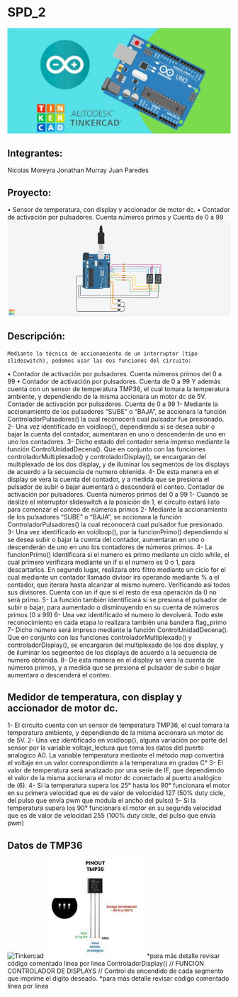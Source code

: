 # SPD_2
![Tinkercad](./img/ArduinoTinkercad.jpg)

## Integrantes:
Nicolas Moreyra
Jonathan Murray
Juan Paredes

## Proyecto:
•	Sensor de temperatura, con display y accionador de motor dc.
•	Contador de activación por pulsadores. Cuenta números primos y Cuenta de 0 a 99
![Tinkercad](./img/ContadorBinario.png)

## Descripción:
	Mediante la técnica de accionamiento de un interruptor (tipo slideswitch), podemos usar las dos funciones del circuito:
•	Contador de activación por pulsadores. Cuenta números primos del 0 a 99 
•	Contador de activación por pulsadores. Cuenta de 0 a 99
Y además cuenta con un sensor de temperatura TMP36, el cual tomara la temperatura ambiente, y dependiendo de la misma accionara un motor dc de 5V.
Contador de activación por pulsadores. Cuenta de 0 a 99
1-	Mediante la accionamiento de los pulsadores “SUBE” o “BAJA”, se accionara la función ControladorPulsadores() la cual reconocerá cual pulsador fue presionado. 
2-	Una vez identificado en voidloop(), dependiendo si se desea subir o bajar la cuenta del contador, aumentaran en uno o descenderán de uno en uno los contadores. 
3-	Dicho estado del contador seria impreso mediante la función ControlUnidadDecena(). Que en conjunto con las funciones controladorMultiplexado() y controladorDisplay(), se encargaran del multiplexado de los dos display, y de iluminar los segmentos de los displays de acuerdo a la secuencia de numero obtenida.
4-	De esta manera en el display se vera la cuenta del contador, y a medida que se presiona el pulsador de subir o bajar aumentará o descenderá el conteo.
Contador de activación por pulsadores. Cuenta números primos del 0 a 99 
1-	Cuando se deslize el interruptor slideswitch a la posición de 1, el circuito estará listo para comenzar el conteo de números primos
2-	Mediante la accionamiento de los pulsadores “SUBE” o “BAJA”, se accionara la función ControladorPulsadores() la cual reconocerá cual pulsador fue presionado. 
3-	Una vez identificado en voidloop(), por la funcionPrimo() dependiendo si se desea subir o bajar la cuenta del contador, aumentaran en uno o descenderán de uno en uno los contadores de números primos.
4-	La funcionPrimo() identificara si el numero es primo mediante un ciclo while, el cual primero verificara mediante un if si el numero es 0 o 1, para descartarlos. En segundo lugar, realizara otro filtro mediante un ciclo for el cual mediante un contador llamado divisor ira operando mediante % a el contador, que iterara hasta alcanzar al mismo numero. Verificando así todos sus divisores. Cuenta con un if que si el resto de esa operación da 0 no será primo.
5-	La función también identificará si se presiona el pulsador de subir o bajar, para aumentado o disminuyendo en su cuenta de números primos (0 a 99)
6-	Una vez identificado el numero lo devolverá. Todo este reconocimiento en cada etapa lo realizara también una bandera flag_primo
7-	Dicho número será impreso mediante la función ControlUnidadDecena(). Que en conjunto con las funciones controladorMultiplexado() y controladorDisplay(), se encargaran del multiplexado de los dos display, y de iluminar los segmentos de los displays de acuerdo a la secuencia de numero obtenida.
8-	De esta manera en el display se vera la cuenta de números primos, y a medida que se presiona el pulsador de subir o bajar aumentara o descenderá el conteo.

## Medidor de temperatura, con display y accionador de motor dc.
1-	El circuito cuenta con un sensor de temperatura TMP36, el cual tomara la temperatura ambiente, y dependiendo de la misma accionara un motor dc de 5V.
2-	Una vez identificado en voidloop(), alguna variación por parte del sensor por la variable voltaje_lectura que toma los datos del puerto analogico A0. La variable temperatura mediante el método map convertirá el voltaje en un valor correspondiente a la temperatura en grados C°
3-	El valor de temperatura será analizado por una serie de IF, que dependiendo el valor de la misma accionara el motor dc conectado al puerto analógico de (6).
4-	Si la temperatura supera los 25° hasta los 90° funcionara el motor en su primera velocidad que es de valor de velocidad 127 (50% duty cicle, del pulso que envía pwm que modula el ancho del pulso)
5-	Si la temperatura supera los 90° funcionara el motor en su segunda velocidad que es de valor de velocidad 255 (100% duty cicle, del pulso que envía pwm)
## Datos de TMP36
![Tinkercad](./img/datasheet1tmp.png) ![Tinkercad](./img/datasheet2tmp.jpg) 
*para más detalle revisar código comentado línea por linea
ControladorDisplay()
// FUNCION CONTROLADOR DE DISPLAYS
// Control de encendido de cada segmento que imprime el digito deseado.
*para más detalle revisar código comentado línea por linea
